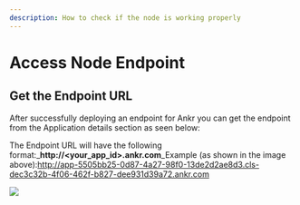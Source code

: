 ```yaml
---
description: How to check if the node is working properly
---
```


# Access Node Endpoint

## Get the Endpoint URL <a href="#get-the-endpoint-url" id="get-the-endpoint-url"></a>

After successfully deploying an endpoint for Ankr you can get the endpoint from the Application details section as seen below:

The Endpoint URL will have the following format:_**http://\<your\_app\_id>.ankr.com**_Example (as shown in the image above):http://app-5505bb25-0d87-4a27-98f0-13de2d2ae8d3.cls-dec3c32b-4f06-462f-b827-dee931d39a72.ankr.com

![](https://files.gitbook.com/v0/b/gitbook-28427.appspot.com/o/assets%2F-MF6NYa65t3TUvQZ0zRX%2F-MXWnS9id2N-s4A7eO61%2F-MXWo6vnWdVIoYg1j\_\_e%2FScreen%20Shot%202021-04-05%20at%202.26.55%20PM.png?alt=media\&token=a0c197b7-2483-4d69-9446-c47ed3887156)
